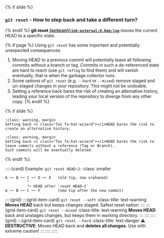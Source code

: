{% if slide %}
### `git reset` - How to step back and take a different turn?
{% endif %}
<strong style="color:black">git reset&nbsp;[{octicon}`link-external;0.8em;log`](https://git-scm.com/docs/git-reset)</strong> moves the current HEAD to a specific state.


{% if page %}
Using `git reset` has some important and potentially unexpected consequences:

1. Moving <i class="fas fa-hat-wizard"></i>HEAD to a previous commit will potentially leave all following commits without a branch or tag. Commits in such a de-referenced state are hard to reach (use `git reflog` to find them) and will vanish eventually, that is when the garbage collector runs. 
2. Some options of `git reset` (e.g. `--hard` or `--mixed`) remove staged and un-staged changes in your repository. This might not be undoable.
3. Setting a reference back bares the risk of creating an alternative history, leading your local version of the repository to diverge from any other copy.
{% endif %}

{% if slide %}
```{admonition} Diverging History
:class: warning, margin
Setting back <i class="fas fa-hat-wizard"></i>HEAD bares the risk to create an alternative history.
```
```{admonition} De-referenced Commits
:class: warning, margin
Setting back <i class="fas fa-hat-wizard"></i>HEAD bares the risk to leave commits without a reference (Tag or Branch).
Such commits will be eventually deleted.
```
{% endif %}

:::::{card} Example: `git reset HEAD~2`:
:class: smaller

```text
A ── B ── C ── D ── E   (old tip, now orphaned)
          ^
          └─ HEAD after `reset HEAD~2`
A ── B ── C ── F        (new tip after the new commit)
```

::::{grid}
:::{grid-item-card} <i class="fa-solid fa-eraser"></i> `git reset --soft`
:class-title: text-warning
**Moves HEAD** back but keeps changes staged. Safest reset option.
:::
:::{grid-item-card} <i class="fa-solid fa-step-backward"></i> `git reset --mixed`
:class-title: text-warning
**Moves HEAD** back and unstages changes, but keeps them in working directory.
:::
::::
::::{grid}
:::{grid-item-card} <i class="fa-solid fa-trash"></i> `git reset --hard`
:class-title: text-danger
**⚠️ DESTRUCTIVE**: Moves HEAD back and **deletes all changes**. Use with extreme caution!
:::
::::
:::::
